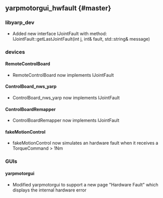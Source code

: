 yarpmotorgui_hwfault {#master}
-----------------------

### libyarp_dev

* Added new interface IJointFault with method: IJointFault::getLastJointFault(int j, int& fault, std::string& message)

### devices


#### RemoteControlBoard

* RemoteControlBoard now implements IJointFault

#### ControlBoard_nws_yarp

* ControlBoard_nws_yarp now implements IJointFault

#### ControlBoardRemapper

* ControlBoardRemapper now implements IJointFault

#### fakeMotionControl

* fakeMotionControl now simulates an hardware fault when it receives a TorqueCommand > 1Nm

### GUIs

#### yarpmotorgui

* Modified yarpmotorgui to support a new page "Hardware Fault" which displays the internal hardware error





